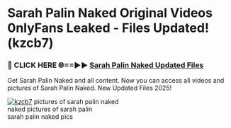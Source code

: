 # Sarah Palin Naked Original Videos 0nlyFans Leaked - Files Updated! (kzcb7)

<h3>🔴 CLICK HERE 🌐==►► <a href="https://tinyurl.com/yckcrads" rel="nofollow">Sarah Palin Naked Updated Files</a></h3>

Get Sarah Palin Naked and all content. Now you can access all videos and pictures of Sarah Palin Naked. New Updated Files 2025!

[![kzcb7](https://i.imgur.com/hpKpOFt.gif)](https://tinyurl.com/yckcrads)
pictures of sarah palin naked<br>
naked pictures of sarah palin<br>
sarah palin naked pics